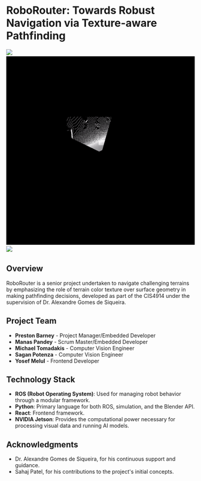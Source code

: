 # RoboRouter: Towards Robust Navigation via Texture-aware Pathfinding

![](https://github.com/RoboRooter/Gifs/mapVideo-ezgif.com-video-to-gif-converter.gif)
![](https://github.com/Skunkmeister/RoboRooter/blob/main/Gifs/mapVideo-ezgif.com-video-to-gif-converter.gif?raw=true)
![](https://github.com/RoboRooter/Gifs/g2.gif)

## Overview
RoboRouter is a senior project undertaken to navigate challenging terrains by emphasizing the role of terrain color texture over surface geometry in making pathfinding decisions, developed as part of the CIS4914 under the supervision of Dr. Alexandre Gomes de Siqueira.

## Project Team
- **Preston Barney** - Project Manager/Embedded Developer
- **Manas Pandey** - Scrum Master/Embedded Developer
- **Michael Tomadakis** - Computer Vision Engineer
- **Sagan Potenza** - Computer Vision Engineer
- **Yosef Melul** - Frontend Developer

## Technology Stack
- **ROS (Robot Operating System)**: Used for managing robot behavior through a modular framework.
- **Python**: Primary language for both ROS, simulation, and the Blender API.
- **React**: Frontend framework.
- **NVIDIA Jetson**: Provides the computational power necessary for processing visual data and running AI models.

## Acknowledgments
- Dr. Alexandre Gomes de Siqueira, for his continuous support and guidance.
- Sahaj Patel, for his contributions to the project's initial concepts.
